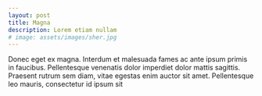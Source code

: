 ```yaml
---
layout: post
title: Magna
description: Lorem etiam nullam
# image: assets/images/sher.jpg
---
```


<!-- ![test image]({{ site.url | absolute_path}}/assets/images/sher.jpg) -->

Donec eget ex magna. Interdum et malesuada fames ac ante ipsum primis in faucibus. Pellentesque venenatis dolor imperdiet dolor mattis sagittis.
Praesent rutrum sem diam, vitae egestas enim auctor sit amet. Pellentesque leo mauris, consectetur id ipsum sit 